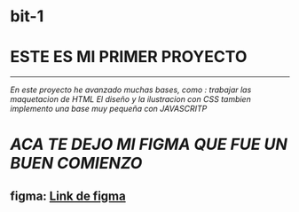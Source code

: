 # bit-1
# ESTE ES MI PRIMER PROYECTO
---
_En este proyecto he avanzado muchas bases, como :_
_trabajar las maquetacion de HTML_
_El diseño y la ilustracion con CSS_
_tambien implemento una base muy pequeña con JAVASCRITP_
# _ACA TE DEJO MI FIGMA QUE FUE UN BUEN COMIENZO_
## figma: [Link de figma](https://www.figma.com/design/UStPZTZ5V5mNIf2snnYRse/Untitled?node-id=0-1&p=f&t=KmKVhhqoi4QnVQZY-0)
